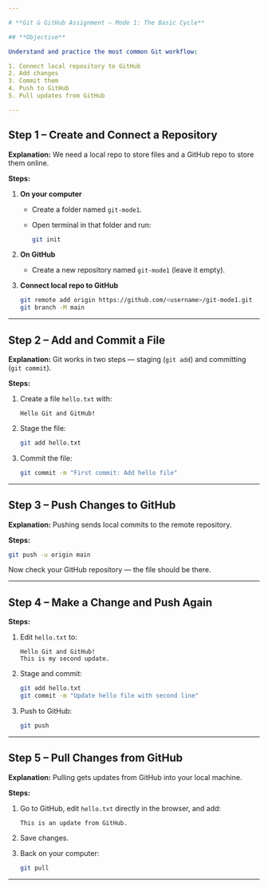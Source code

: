 ```yaml
---

# **Git & GitHub Assignment – Mode 1: The Basic Cycle**

## **Objective**

Understand and practice the most common Git workflow:

1. Connect local repository to GitHub
2. Add changes
3. Commit them
4. Push to GitHub
5. Pull updates from GitHub

---
```


## **Step 1 – Create and Connect a Repository**

**Explanation:**
We need a local repo to store files and a GitHub repo to store them online.

**Steps:**

1. **On your computer**

   * Create a folder named `git-mode1`.
   * Open terminal in that folder and run:

     ```bash
     git init
     ```
2. **On GitHub**

   * Create a new repository named `git-mode1` (leave it empty).
3. **Connect local repo to GitHub**

   ```bash
   git remote add origin https://github.com/<username>/git-mode1.git
   git branch -M main
   ```

---

## **Step 2 – Add and Commit a File**

**Explanation:**
Git works in two steps — staging (`git add`) and committing (`git commit`).

**Steps:**

1. Create a file `hello.txt` with:

   ```
   Hello Git and GitHub!
   ```
2. Stage the file:

   ```bash
   git add hello.txt
   ```
3. Commit the file:

   ```bash
   git commit -m "First commit: Add hello file"
   ```

---

## **Step 3 – Push Changes to GitHub**

**Explanation:**
Pushing sends local commits to the remote repository.

**Steps:**

```bash
git push -u origin main
```

Now check your GitHub repository — the file should be there.

---

## **Step 4 – Make a Change and Push Again**

**Steps:**

1. Edit `hello.txt` to:

   ```
   Hello Git and GitHub!
   This is my second update.
   ```
2. Stage and commit:

   ```bash
   git add hello.txt
   git commit -m "Update hello file with second line"
   ```
3. Push to GitHub:

   ```bash
   git push
   ```

---

## **Step 5 – Pull Changes from GitHub**

**Explanation:**
Pulling gets updates from GitHub into your local machine.

**Steps:**

1. Go to GitHub, edit `hello.txt` directly in the browser, and add:

   ```
   This is an update from GitHub.
   ```
2. Save changes.
3. Back on your computer:

   ```bash
   git pull
   ```

---

